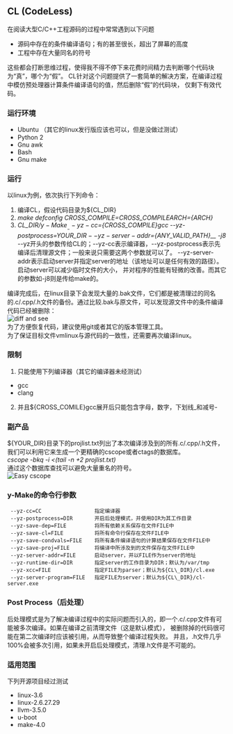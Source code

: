 ## CL (CodeLess)

在阅读大型C/C++工程源码的过程中常常遇到以下问题
- 源码中存在的条件编译语句；有的甚至很长，超出了屏幕的高度
- 工程中存在大量同名的符号

这些都会打断思维过程，使得我不得不停下来花费时间精力去判断哪个代码块为“真”，哪个为“假”。
CL针对这个问题提供了一套简单的解决方案，在编译过程中模仿预处理器计算条件编译语句的值，然后删除“假”的代码块，
仅剩下有效代码。

### 运行环境
- Ubuntu （其它的linux发行版应该也可以，但是没做过测试）
- Python 2
- Gnu awk
- Bash
- Gnu make

### 运行
以linux为例，依次执行下列命令：  
1. 编译CL，假设代码目录为${CL\_DIR}  
2. *make defconfig CROSS\_COMPILE=${CROSS\_COMPILE} ARCH=${ARCH}*  
3. *${CL\_DIR}/y-Make __--yz-cc=${CROSS\_COMPILE}gcc --yz-postprocess=${YOUR\_DIR} --yz-server-addr=${ANY\_VALID\_PATH}__ -j8*  
   --yz开头的参数传给CL的；--yz-cc表示编译器，--yz-postprocess表示先编译后清理源文件；一般来说只需要这两个参数就可以了。
   --yz-server-addr表示启动server并指定server的地址（该地址可以是任何有效的路径）。启动server可以减少临时文件的大小，
   并对程序的性能有轻微的改善。而其它的参数如-j8则是传给make的。

编译完成后，在linux目录下会发现大量的.bak文件，它们都是被清理过的同名的.c/.cpp/.h文件的备份。通过比较.bak与原文件，可以发现源文件中的条件编译代码已经被删除：  
![diff and see](https://cloud.githubusercontent.com/assets/1546040/4838205/0377bfea-5fe5-11e4-83d9-f0c20679ba7c.png)  
为了方便恢复代码，建议使用git或者其它的版本管理工具。  
为了保证目标文件vmlinux与源代码的一致性，还需要再次编译linux。  

### 限制
1. 只能使用下列编译器（其它的编译器未经测试）
  - gcc
  - clang
2. 并且${CROSS\_COMILE}gcc展开后只能包含字母，数字，下划线\_和减号-

### 副产品
${YOUR\_DIR}目录下的projlist.txt列出了本次编译涉及到的所有.c/.cpp/.h文件，我们可以利用它来生成一个更精确的cscope或者ctags的数据库。  
*cscope -bkq -i <(tail -n +2 projlist.txt)*  
通过这个数据库查找可以避免大量重名的符号。  
![Easy cscope](https://cloud.githubusercontent.com/assets/1546040/11395831/68b82500-93a8-11e5-94d3-27b56225ac58.png)

### y-Make的命令行参数
```
 --yz-cc=CC                 指定编译器
 --yz-postprocess=DIR       开启后处理模式，并使用DIR为其工作目录
 --yz-save-dep=FILE         将所有依赖关系保存在文件FILE中
 --yz-save-cl=FILE          将所有命令行保存在文件FILE中
 --yz-save-condvals=FILE    将所有条件编译语句的计算结果保存在文件FILE中
 --yz-save-proj=FILE        将编译中所涉及到的文件保存在文件FILE中
 --yz-server-addr=FILE      启动server，并以FILE作为server的地址
 --yz-runtime-dir=DIR       指定server的工作目录为DIR；默认为/var/tmp
 --yz-xcc=FILE              指定FILE为parser；默认为${CL\_DIR}/cl.exe
 --yz-server-program=FILE   指定FILE为server；默认为${CL\_DIR}/cl-server.exe
```

### Post Process（后处理）
后处理模式是为了解决编译过程中的实际问题而引入的，即一个.c/.cpp文件有可能被多次编译。如果在编译之前清理文件（这是默认模式），
被删除掉的代码很可能在第二次编译时应该被引用，从而导致整个编译过程失败。
并且，.h文件几乎100%会被多次引用，如果未开启后处理模式，清理.h文件是不可能的。

### 适用范围
下列开源项目经过测试
 * linux-3.6
 * linux-2.6.27.29
 * llvm-3.5.0
 * u-boot
 * make-4.0
